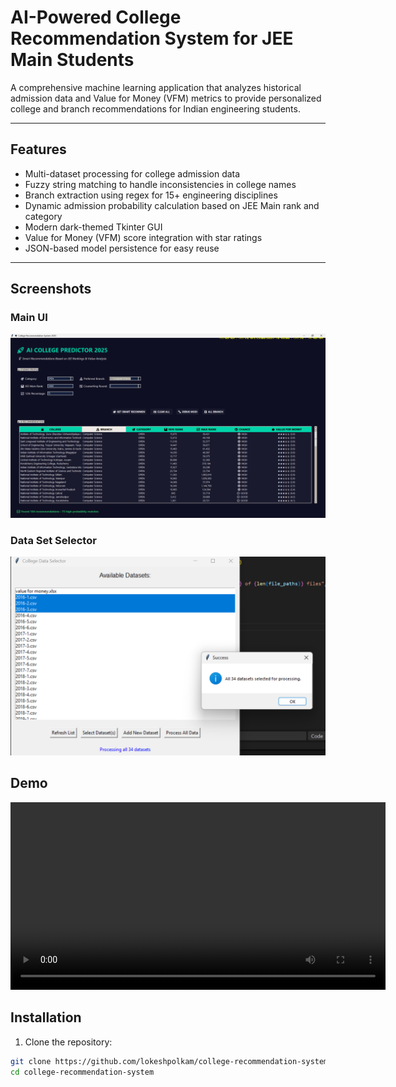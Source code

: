 # AI-Powered College Recommendation System for JEE Main Students

A comprehensive machine learning application that analyzes historical admission data and Value for Money (VFM) metrics to provide personalized college and branch recommendations for Indian engineering students.

---

## Features

- Multi-dataset processing for college admission data  
- Fuzzy string matching to handle inconsistencies in college names  
- Branch extraction using regex for 15+ engineering disciplines  
- Dynamic admission probability calculation based on JEE Main rank and category  
- Modern dark-themed Tkinter GUI  
- Value for Money (VFM) score integration with star ratings  
- JSON-based model persistence for easy reuse  

---


## Screenshots

### Main UI
![Main UI](screenshots/Screenshot%202025-09-26%20110902.png)

### Data Set Selector
![Data Set Selector](screenshots/Screenshot%202025-09-26%20110817.png)

## Demo

<video width="600" controls>
  <source src="screenshots/recording.mp4" type="video/mp4">
  Your browser does not support the video tag.
</video>

## Installation

1. Clone the repository:
```bash
git clone https://github.com/lokeshpolkam/college-recommendation-system.git
cd college-recommendation-system
